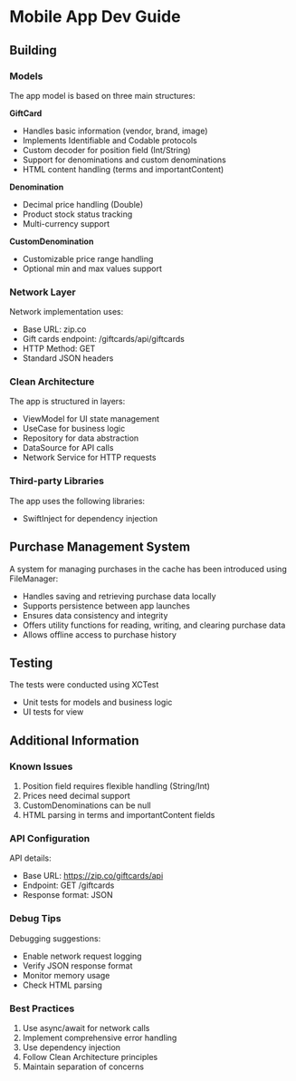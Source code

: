 # Mobile App Dev Guide

## Building

### Models
The app model is based on three main structures:

**GiftCard**
- Handles basic information (vendor, brand, image)
- Implements Identifiable and Codable protocols
- Custom decoder for position field (Int/String)
- Support for denominations and custom denominations
- HTML content handling (terms and importantContent)

**Denomination**
- Decimal price handling (Double)
- Product stock status tracking
- Multi-currency support

**CustomDenomination**
- Customizable price range handling
- Optional min and max values support

### Network Layer
Network implementation uses:
- Base URL: zip.co
- Gift cards endpoint: /giftcards/api/giftcards
- HTTP Method: GET
- Standard JSON headers

### Clean Architecture
The app is structured in layers:
- ViewModel for UI state management
- UseCase for business logic
- Repository for data abstraction
- DataSource for API calls
- Network Service for HTTP requests

### Third-party Libraries
The app uses the following libraries:
- SwiftInject for dependency injection

## Purchase Management System
A system for managing purchases in the cache has been introduced using FileManager:
- Handles saving and retrieving purchase data locally
- Supports persistence between app launches
- Ensures data consistency and integrity
- Offers utility functions for reading, writing, and clearing purchase data
- Allows offline access to purchase history

## Testing
The tests were conducted using XCTest
- Unit tests for models and business logic
- UI tests for view

## Additional Information

### Known Issues
1. Position field requires flexible handling (String/Int)
2. Prices need decimal support
3. CustomDenominations can be null
4. HTML parsing in terms and importantContent fields

### API Configuration
API details:
- Base URL: https://zip.co/giftcards/api
- Endpoint: GET /giftcards
- Response format: JSON

### Debug Tips
Debugging suggestions:
- Enable network request logging
- Verify JSON response format
- Monitor memory usage
- Check HTML parsing

### Best Practices
1. Use async/await for network calls
2. Implement comprehensive error handling
3. Use dependency injection
4. Follow Clean Architecture principles
5. Maintain separation of concerns
